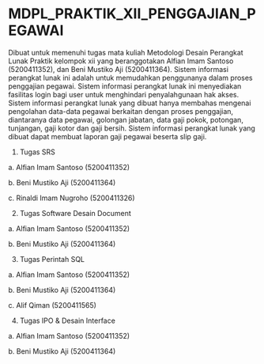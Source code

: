 # MDPL_PRAKTIK_XII_PENGGAJIAN_PEGAWAI
Dibuat untuk memenuhi tugas mata kuliah Metodologi Desain Perangkat Lunak Praktik kelompok xii yang beranggotakan Alfian Imam Santoso (5200411352), dan Beni Mustiko Aji (5200411364). Sistem informasi perangkat lunak ini adalah untuk memudahkan penggunanya dalam proses penggajian pegawai. Sistem informasi perangkat lunak ini menyediakan fasilitas login bagi user untuk menghindari penyalahgunaan hak akses.  Sistem informasi perangkat lunak yang dibuat hanya membahas mengenai pengolahan data-data pegawai berkaitan dengan proses penggajian, diantaranya data pegawai, golongan jabatan, data gaji pokok, potongan, tunjangan, gaji kotor dan gaji bersih.  Sistem informasi perangkat lunak yang dibuat dapat membuat laporan gaji pegawai beserta slip gaji.

1. Tugas SRS

a. Alfian Imam Santoso (5200411352)

b. Beni Mustiko Aji (5200411364)

c. Rinaldi Imam Nugroho (5200411326)

2. Tugas Software Desain Document

a. Alfian Imam Santoso (5200411352)

b. Beni Mustiko Aji (5200411364)

3. Tugas Perintah SQL

a. Alfian Imam Santoso (5200411352)

b. Beni Mustiko Aji (5200411364)

c. Alif Qiman (5200411565)

4. Tugas IPO & Desain Interface

a. Alfian Imam Santoso (5200411352)

b. Beni Mustiko Aji (5200411364)
